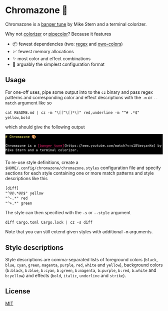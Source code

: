 # Chromazone 🎨

Chromazone is a [banger tune](https://www.youtube.com/watch?v=s1BVwsyznKw) by
Mike Stern and a terminal colorizer.

Why not [colorizer](https://github.com/kulinsky/colorizer) or
[pipecolor](https://github.com/dalance/pipecolor)? Because it features

* 📦️ fewest dependencies (two: [regex](https://crates.io/crates/regex) and [owo-colors](https://crates.io/crates/owo-colors))
* 📈 fewest memory allocations
* ✨ most color and effect combinations
* 📝 arguably the simplest configuration format


## Usage

For one-off uses, pipe some output into to the `cz` binary and pass regex
patterns and corresponding color and effect descriptions with the `-m` or
`--match` argument like so

    cat README.md | cz -m "\[[^\[]*\]" red,underline -m "^# .*$" yellow,bold

which should give the following output

<img src="https://raw.githubusercontent.com/matze/chromazone/master/assets/screenshot.png">

To re-use style definitions, create a
`$HOME/.config/chromazone/chromazone.styles` configuration file and specify
sections for each style containing one or more match patterns and style
descriptions like this

```
[diff]
"^@@.*@@$" yellow
"^-.*" red
"^+.*" green
```

The style can then specified with the `-s` or `--style` argument

    diff Cargo.toml Cargo.lock | cz -s diff

Note that you can still extend given styles with additional `-m` arguments.


## Style descriptions

Style descriptions are comma-separated lists of foreground colors (`black`,
`blue`, `cyan`, `green`, `magenta`, `purple`, `red`, `white` and `yellow`),
background colors (`b:black`, `b:blue`, `b:cyan`, `b:green`, `b:magenta`,
`b:purple`, `b:red`, `b:white` and `b:yellow`) and effects (`bold`, `italic`,
`underline` and `strike`).


## License

[MIT](./LICENSE)
